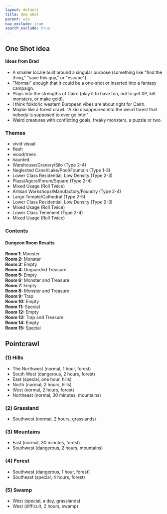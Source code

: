 ```yaml
---
layout: default
title: One Shot
parent: wip
nav_exclude: true
search_exclude: true
---
```


## One Shot idea
#### Ideas from Brad
- A smaller locale built around a singular purpose (something like "find the thing," "save this guy," or "escape")
- "Normal" enough that it could be a one-shot or inserted into a fantasy campaign.
- Plays into the strengths of Cairn (play it to have fun, not to get XP, kill monsters, or make gold).
- I think folkloric western European vibes are about right for Cairn.
- Maybe like a forest crawl. "A kid disappeared into the weird forest that nobody is supposed to ever go into!"
- Weird creatures with conflicting goals, freaky monsters, a puzzle or two.

### Themes
- vivid visual
- flesh
- wood/trees
- haunted
- Warehouse/Granary/Silo (Type 2-4)
- Neglected Canal/Lake/Pool/Fountain (Type 1-3)
- Lower Class Residential, Low Density (Type 2-3)
- Plaza/Agora/Forum/Square (Type 2-4)
- Mixed Usage (Roll Twice)
- Artisan Workshops/Manufactory/Foundry (Type 2-4)
- Large Temple/Cathedral (Type 2-5)
- Lower Class Residential, Low Density (Type 2-3)
- Mixed Usage (Roll Twice)
- Lower Class Tenement (Type 2-4)
- Mixed Usage (Roll Twice)

### Contents

#### Dungeon Room Results
**Room 1**: Monster  
**Room 2:** Monster  
**Room 3:** Empty  
**Room 4:** Unguarded Treasure  
**Room 5:** Empty  
**Room 6:** Monster and Treasure  
**Room 7:** Empty  
**Room 8:** Monster and Treasure  
**Room 9:** Trap  
**Room 10:** Empty  
**Room 11:** Special  
**Room 12:** Empty  
**Room 13:** Trap and Treasure  
**Room 14:** Empty  
**Room 15:** Special  

## Pointcrawl

### (1) Hills
- The Northwest (normal, 1 hour, forest)
- South West (dangerous, 2 hours, forest)
- East (special, one hour, hills)
- North (normal, 2 hours, hills)
- West (normal, 2 hours, forest)
- Northeast (normal, 30 minutes, mountains)

### (2) Grassland
- Southwest (normal, 2 hours, grasslands)

### (3) Mountains
- East (normal, 30 minutes, forest)
- Southwest (dangerous, 2 hours, mountains)

### (4) Forest
- Southwest (dangerous, 1 hour, forest)
- Southeast (special, 4 hours, forest)

### (5) Swamp
- West (special, a day, grasslands)
- West (difficult, 2 hours, swamp)
